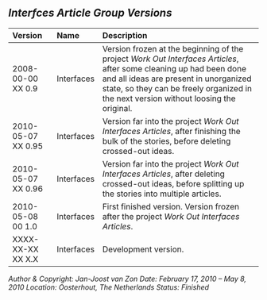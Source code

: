 ﻿## ***Interfces Article Group Versions***


|**Version**|**Name**|**Description**|
| :- | :- | :- |
|2008-00-00 XX  0.9|Interfaces|Version frozen at the beginning of the project *Work Out Interfaces Articles*, after some cleaning up had been done and all ideas are present in unorganized state, so they can be freely organized in the next version without loosing the original.|
|2010-05-07 XX  0.95|Interfaces|Version far into the project *Work Out Interfaces Articles*, after finishing the bulk of the stories, before deleting crossed-out ideas.|
|2010-05-07 XX  0.96|Interfaces|Version far into the project *Work Out Interfaces Articles*, after deleting crossed-out ideas, before splitting up the stories into multiple articles.|
|2010-05-08 00  1.0|Interfaces|First finished version. Version frozen after the project *Work Out Interfaces Articles*.|
|XXXX-XX-XX XX  X.X|Interfaces|Development version.|


*Author & Copyright: Jan-Joost van Zon        Date: February 17, 2010 – May 8, 2010         Location: Oosterhout, The Netherlands        Status: Finished*

